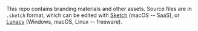 This repo contains branding materials and other assets. Source files are in `.sketch` format, which can be edited with [Sketch](https://www.sketch.com) (macOS -- SaaS), or [Lunacy](https://icons8.com/lunacy) (Windows, macOS, Linux -- freeware).
